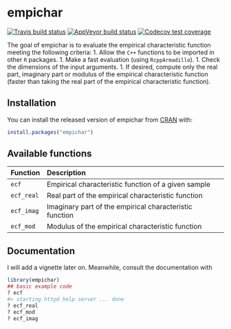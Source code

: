 
<!-- README.md is generated from README.Rmd. Please edit that file -->
empichar
========

<!-- badges: start -->
[![Travis build status](https://travis-ci.org/gbasulto/empichar.svg?branch=master)](https://travis-ci.org/gbasulto/empichar) [![AppVeyor build status](https://ci.appveyor.com/api/projects/status/github/gbasulto/empichar?branch=master&svg=true)](https://ci.appveyor.com/project/gbasulto/empichar) [![Codecov test coverage](https://codecov.io/gh/gbasulto/empichar/branch/master/graph/badge.svg)](https://codecov.io/gh/gbasulto/empichar?branch=master) <!-- badges: end -->

The goal of empichar is to evaluate the empirical characteristic function meeting the following criteria: 1. Allow the `C++` functions to be imported in other `R` packages. 1. Make a fast evaluation (using `RcppArmadillo`). 1. Check the dimensions of the input arguments. 1. If desired, compute only the real part, imaginary part or modulus of the empirical characteristic function (faster than taking the real part of the empirical characteristic function).

Installation
------------

You can install the released version of empichar from [CRAN](https://CRAN.R-project.org) with:

``` r
install.packages("empichar")
```

Available functions
-------------------

| Function   | Description                                             |
|:-----------|:--------------------------------------------------------|
| `ecf`      | Empirical characteristic function of a given sample     |
| `ecf_real` | Real part of the empirical characteristic function      |
| `ecf_imag` | Imaginary part of the empirical characteristic function |
| `ecf_mod`  | Modulus of the empirical characteristic function        |

Documentation
-------------

I will add a vignette later on. Meanwhile, consult the documentation with

``` r
library(empichar)
## basic example code
? ecf
#> starting httpd help server ... done
? ecf_real
? ecf_mod
? ecf_imag
```
